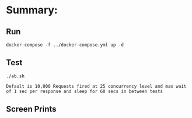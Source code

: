 # Summary:


## Run
```
docker-compose -f ../docker-compose.yml up -d
```

## Test
```
./ab.sh

Default is 10,000 Requests fired at 25 concurrency level and max wait of 1 sec per response and sleep for 60 secs in between tests
```

## Screen Prints
